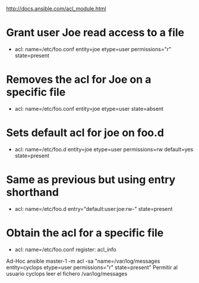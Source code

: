http://docs.ansible.com/acl_module.html

# Grant user Joe read access to a file
- acl: name=/etc/foo.conf entity=joe etype=user permissions="r" state=present

# Removes the acl for Joe on a specific file
- acl: name=/etc/foo.conf entity=joe etype=user state=absent

# Sets default acl for joe on foo.d
- acl: name=/etc/foo.d entity=joe etype=user permissions=rw default=yes state=present

# Same as previous but using entry shorthand
- acl: name=/etc/foo.d entry="default:user:joe:rw-" state=present

# Obtain the acl for a specific file
- acl: name=/etc/foo.conf
  register: acl_info


Ad-Hoc
ansible master-1 -m acl -sa "name=/var/log/messages entity=cyclops etype=user permissions="r" state=present"
Permitir al usuario cyclops leer el fichero /var/log/messages
